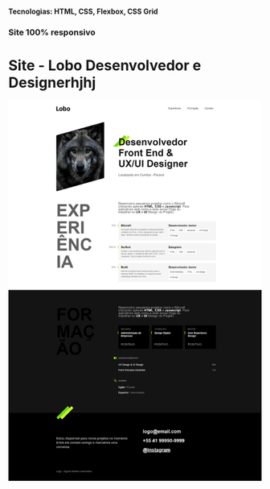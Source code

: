 <h4>Tecnologias: HTML, CSS, Flexbox, CSS Grid</h4>
<h3>Site 100% responsivo</h3>

# Site - Lobo Desenvolvedor e Designerhjhj
<img src="https://github.com/dieegobs/Lobo---Desenvolvedor-e-Designer/blob/main/img/lobo.png?raw=true"/>



































































































































